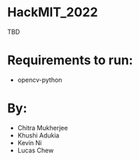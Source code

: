 # HackMIT_2022

TBD

# Requirements to run:

- opencv-python

# By:

- Chitra Mukherjee
- Khushi Adukia
- Kevin Ni
- Lucas Chew
